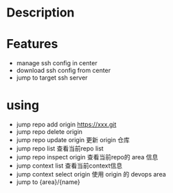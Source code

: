# Description
# Features
- manage ssh config in center
- download ssh config from center
- jump to target ssh server

# using
- jump repo add origin https://xxx.git
- jump repo delete origin
- jump repo update origin 更新 origin 仓库
- jump repo list 查看当前repo list
- jump repo inspect origin 查看当前repo的 area 信息
- jump context list 查看当前context信息
- jump context select origin 使用 origin 的 devops area
- jump to {area}/{name}